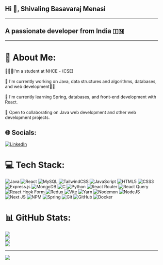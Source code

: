 ## Hi 👋, Shivaling Basavaraj Menasi
----------------------------------------------------------------------------------------------------------
##                                        A passionate developer from India 🇮🇳
----

# 💫 About Me:
🧑🏼‍🏫I'm a student at NHCE - (CSE) <br><br>🔭 I'm currently working on Java, data structures and algorithms, databases, and web development🥷🏼<br><br>🌱 I'm currently learning Spring, databases, and front-end development with React.<br><br>💬 Open to collaborating on Java web development and other web development projects.


## 🌐 Socials:
[![LinkedIn](https://img.shields.io/badge/LinkedIn-%230077B5.svg?logo=linkedin&logoColor=white)](https://linkedin.com/in/shivaling-basavaraj-menasi) 

# 💻 Tech Stack:
![Java](https://img.shields.io/badge/java-%23ED8B00.svg?style=plastic&logo=openjdk&logoColor=white)  ![React](https://img.shields.io/badge/react-%2320232a.svg?style=plastic&logo=react&logoColor=%2361DAFB) ![MySQL](https://img.shields.io/badge/mysql-4479A1.svg?style=plastic&logo=mysql&logoColor=white)
![TailwindCSS](https://img.shields.io/badge/tailwindcss-%2338B2AC.svg?style=plastic&logo=tailwind-css&logoColor=white) ![JavaScript](https://img.shields.io/badge/javascript-%23323330.svg?style=plastic&logo=javascript&logoColor=%23F7DF1E)
 ![HTML5](https://img.shields.io/badge/html5-%23E34F26.svg?style=plastic&logo=html5&logoColor=white)  ![CSS3](https://img.shields.io/badge/css3-%231572B6.svg?style=plastic&logo=css3&logoColor=white)  ![Express.js](https://img.shields.io/badge/express.js-%23404d59.svg?style=plastic&logo=express&logoColor=%2361DAFB) ![MongoDB](https://img.shields.io/badge/MongoDB-%234ea94b.svg?style=plastic&logo=mongodb&logoColor=white)
 ![C](https://img.shields.io/badge/c-%2300599C.svg?style=plastic&logo=c&logoColor=white)
   ![Python](https://img.shields.io/badge/python-3670A0?style=plastic&logo=python&logoColor=ffdd54) 
  ![React Router](https://img.shields.io/badge/React_Router-CA4245?style=plastic&logo=react-router&logoColor=white)
     ![React Query](https://img.shields.io/badge/-React%20Query-FF4154?style=plastic&logo=react%20query&logoColor=white)
      ![React Hook Form](https://img.shields.io/badge/React%20Hook%20Form-%23EC5990.svg?style=plastic&logo=reacthookform&logoColor=white)
       ![Redux](https://img.shields.io/badge/redux-%23593d88.svg?style=plastic&logo=redux&logoColor=white)
        ![Vite](https://img.shields.io/badge/vite-%23646CFF.svg?style=plastic&logo=vite&logoColor=white)
         ![Yarn](https://img.shields.io/badge/yarn-%232C8EBB.svg?style=plastic&logo=yarn&logoColor=white)
          ![Nodemon](https://img.shields.io/badge/NODEMON-%23323330.svg?style=plastic&logo=nodemon&logoColor=%BBDEAD) 
          ![NodeJS](https://img.shields.io/badge/node.js-6DA55F?style=plastic&logo=node.js&logoColor=white)
           ![Next JS](https://img.shields.io/badge/Next-black?style=plastic&logo=next.js&logoColor=white)
            ![NPM](https://img.shields.io/badge/NPM-%23CB3837.svg?style=plastic&logo=npm&logoColor=white)
             ![Spring](https://img.shields.io/badge/spring-%236DB33F.svg?style=plastic&logo=spring&logoColor=white)
               ![Git](https://img.shields.io/badge/git-%23F05033.svg?style=plastic&logo=git&logoColor=white) ![GitHub](https://img.shields.io/badge/github-%23121011.svg?style=plastic&logo=github&logoColor=white)
                ![Docker](https://img.shields.io/badge/docker-%230db7ed.svg?style=plastic&logo=docker&logoColor=white)
                
# 📊 GitHub Stats:
![](https://github-readme-stats.vercel.app/api?username=ShivalingMenasi&theme=tokyonight&hide_border=true&include_all_commits=false&count_private=false)<br/>
![](https://github-readme-streak-stats.herokuapp.com/?user=ShivalingMenasi&theme=tokyonight&hide_border=true)<br/>
![](https://github-readme-stats.vercel.app/api/top-langs/?username=ShivalingMenasi&theme=tokyonight&hide_border=true&include_all_commits=false&count_private=false&layout=compact)

---
[![](https://visitcount.itsvg.in/api?id=ShivalingMenasi&icon=0&color=0)](https://visitcount.itsvg.in)

<!-- Proudly created with GPRM ( https://gprm.itsvg.in ) -->
